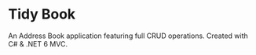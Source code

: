 # Tidy Book
 
An Address Book application featuring full CRUD operations.  Created with C# & .NET 6 MVC.
